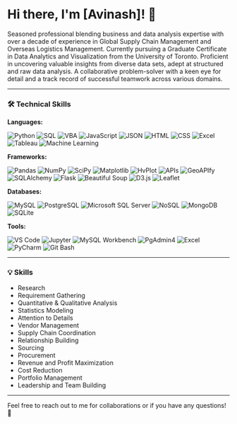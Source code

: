 
# Hi there, I'm [Avinash]! 👋

Seasoned professional blending business and data analysis expertise with over a decade of experience in Global Supply Chain Management and Overseas Logistics Management. Currently pursuing a Graduate Certificate in Data Analytics and Visualization from the University of Toronto. Proficient in uncovering valuable insights from diverse data sets, adept at structured and raw data analysis. A collaborative problem-solver with a keen eye for detail and a track record of successful teamwork across various domains.

---

### 🛠 Technical Skills

**Languages:**

![Python](https://img.shields.io/badge/-Python-3776AB?style=flat&logo=python&logoColor=white)
![SQL](https://img.shields.io/badge/-SQL-4479A1?style=flat&logo=postgresql&logoColor=white)
![VBA](https://img.shields.io/badge/-VBA-217346?style=flat&logo=microsoft-excel&logoColor=white)
![JavaScript](https://img.shields.io/badge/-JavaScript-F7DF1E?style=flat&logo=javascript&logoColor=black)
![JSON](https://img.shields.io/badge/-JSON-000000?style=flat&logo=json&logoColor=white)
![HTML](https://img.shields.io/badge/-HTML-E34F26?style=flat&logo=html5&logoColor=white)
![CSS](https://img.shields.io/badge/-CSS-1572B6?style=flat&logo=css3&logoColor=white)
![Excel](https://img.shields.io/badge/-Excel-217346?style=flat&logo=microsoft-excel&logoColor=white)
![Tableau](https://img.shields.io/badge/-Tableau-E97627?style=flat&logo=tableau&logoColor=white)
![Machine Learning](https://img.shields.io/badge/-Machine%20Learning-007ACC?style=flat&logo=azureml&logoColor=white)

**Frameworks:**

![Pandas](https://img.shields.io/badge/-Pandas-150458?style=flat&logo=pandas&logoColor=white)
![NumPy](https://img.shields.io/badge/-NumPy-013243?style=flat&logo=numpy&logoColor=white)
![SciPy](https://img.shields.io/badge/-SciPy-8CAAE6?style=flat&logo=scipy&logoColor=white)
![Matplotlib](https://img.shields.io/badge/-Matplotlib-#FF4F00?style=flat&logo=matplotlib&logoColor=white)
![HvPlot](https://img.shields.io/badge/-HvPlot-#DD9F00?style=flat&logo=holoviews&logoColor=white)
![APIs](https://img.shields.io/badge/-APIs-4A4A55?style=flat&logo=api&logoColor=white)
![GeoAPIfy](https://img.shields.io/badge/-GeoAPIfy-4F4F4F?style=flat&logo=geoapify&logoColor=white)
![SQLAlchemy](https://img.shields.io/badge/-SQLAlchemy-F80000?style=flat&logo=sqlalchemy&logoColor=white)
![Flask](https://img.shields.io/badge/-Flask-000000?style=flat&logo=flask&logoColor=white)
![Beautiful Soup](https://img.shields.io/badge/-Beautiful%20Soup-2A2A2A?style=flat&logo=beautifulsoup&logoColor=white)
![D3.js](https://img.shields.io/badge/-D3.js-F9A03C?style=flat&logo=d3.js&logoColor=white)
![Leaflet](https://img.shields.io/badge/-Leaflet-199900?style=flat&logo=leaflet&logoColor=white)

**Databases:**

![MySQL](https://img.shields.io/badge/-MySQL-4479A1?style=flat&logo=mysql&logoColor=white)
![PostgreSQL](https://img.shields.io/badge/-PostgreSQL-4169E1?style=flat&logo=postgresql&logoColor=white)
![Microsoft SQL Server](https://img.shields.io/badge/-Microsoft%20SQL%20Server-CC2927?style=flat&logo=microsoft-sql-server&logoColor=white)
![NoSQL](https://img.shields.io/badge/-NoSQL-333333?style=flat&logo=nosql&logoColor=white)
![MongoDB](https://img.shields.io/badge/-MongoDB-47A248?style=flat&logo=mongodb&logoColor=white)
![SQLite](https://img.shields.io/badge/-SQLite-003B57?style=flat&logo=sqlite&logoColor=white)

**Tools:**

![VS Code](https://img.shields.io/badge/-VS%20Code-007ACC?style=flat&logo=visual-studio-code&logoColor=white)
![Jupyter](https://img.shields.io/badge/-Jupyter-F37626?style=flat&logo=jupyter&logoColor=white)
![MySQL Workbench](https://img.shields.io/badge/-MySQL%20Workbench-4479A1?style=flat&logo=mysql&logoColor=white)
![PgAdmin4](https://img.shields.io/badge/-PgAdmin4-326690?style=flat&logo=postgresql&logoColor=white)
![Excel](https://img.shields.io/badge/-Excel-217346?style=flat&logo=microsoft-excel&logoColor=white)
![PyCharm](https://img.shields.io/badge/-PyCharm-000000?style=flat&logo=pycharm&logoColor=white)
![Git Bash](https://img.shields.io/badge/-Git%20Bash-4F4F4F?style=flat&logo=git&logoColor=white)

---

### 💡 Skills

- Research
- Requirement Gathering
- Quantitative & Qualitative Analysis
- Statistics Modeling
- Attention to Details
- Vendor Management
- Supply Chain Coordination
- Relationship Building
- Sourcing
- Procurement
- Revenue and Profit Maximization
- Cost Reduction
- Portfolio Management
- Leadership and Team Building

---

Feel free to reach out to me for collaborations or if you have any questions! 🚀
